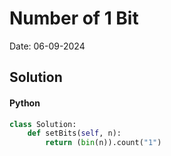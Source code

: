 
# Number of 1 Bit

Date: 06-09-2024

## Solution
#### Python
```python
class Solution:
	def setBits(self, n):
		return (bin(n)).count("1")
```
        